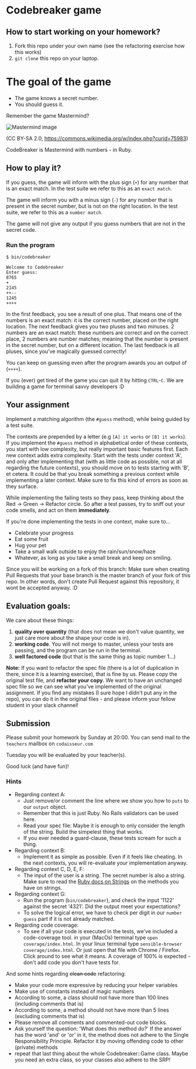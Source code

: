 # Codebreaker game

## How to start working on your homework?
1. Fork this repo under your own name (see the refactoring exercise how this works)
2. `git clone` this repo on your laptop.

# The goal of the game
- The game knows a secret number.
- You should guess it.

Remember the game Mastermind?

![Mastermind image](https://upload.wikimedia.org/wikipedia/commons/thumb/2/2d/Mastermind.jpg/240px-Mastermind.jpg)

(CC BY-SA 2.0, https://commons.wikimedia.org/w/index.php?curid=75983)

CodeBreaker is Mastermind with numbers - in Ruby.

## How to play it?

If you guess, the game will inform with the plus sign (`+`) for any number that is an exact match. In the test suite we refer to this as an `exact match`.

The game will inform you with a minus sign (`-`) for any number that is present in the secret number, but is not on the right location. In the test suite, we refer to this as a `number match`.

The game will not give any output if you guess numbers that are not in the secret code.

### Run the program

```shell
$ bin/codebreaker

Welcome to Codebreaker
Enter guess:
8765
+
2145
++--
1245
++++
```

In the first feedback, you see a result of one plus. That means one of the numbers is an exact match: it is the correct number, placed on the right location.
The next feedback gives you two pluses and two minuses. 2 numbers are an exact match: these numbers are correct and on the correct place, 2 numbers are number matches; meaning that the number is present in the secret number, but on a different location.
The last feedback is all pluses, since you've magically guessed correctly!

You can keep on guessing even after the program awards you an output of (`++++`).

If you (ever) get tired of the game you can quit it by hitting `CTRL`-`C`. We are building a game for terminal savvy developers :D

## Your assignment
Implement a matching algorithm (the `#guess` method), while being guided by a test suite.

The contexts are prepended by a letter (e.g `[A] it works` or `[B] it works`). If you implement the `#guess` method in alphabetical order of these contexts, you start with low complexity, but really important basic features first.
Each new context adds extra complexity. Start with the tests under context 'A', and only after implementing that (with as little code as possible, not at all regarding the future contexts), you should move on to tests starting with 'B', et cetera.
It could be that you break something a previous context while implementing a later context. Make sure to fix this kind of errors as soon as they surface.

While implementing the failing tests so they pass, keep thinking about the Red -> Green -> Refactor circle. So after a test passes, try to sniff out your code smells, and act on them **immediately**.

If you're done implementing the tests in one context, make sure to...
* Celebrate your progress
* Eat some fruit
* Hug your pet
* Take a small walk outside to enjoy the rain/sun/snow/haze
* Whatever, as long as you take a small break and keep on smiling.

Since you will be working on a fork of this branch: Make sure when creating Pull Requests that your base branch is the master branch of your fork of this repo. In other words, don't create Pull Request against this repository, it wont be accepted anyway. :D

## Evaluation goals:

We care about these things:

1. **quality over quantity** (that does not mean we don't value quantity, we just care more about the shape your code is in).
2. **working code**. You will not merge to master, unless your tests are passing, and the program can be run in the terminal.
3. **well factored code** (but that is the same thing as topic number 1...)

**Note:** If you want to refactor the spec file (there is a lot of duplication in there, since it is a learning exercise), that is fine by us. Please copy the original test file, and **refactor your copy**. We want to have an unchanged spec file so we can see what you've implemented of the original assignment. If you find any mistakes (I sure hope I didn't put any in the repo), you can do it in the original files - and please inform your fellow student in your slack channel!

## Submission

Please submit your homework by Sunday at 20:00. You can send mail to the `teachers` mailbox on `codaisseur.com`

Tuesday you will be evaluated by your teacher(s).

Good luck (and have fun)!

### Hints

- Regarding context A:
  - Just remove/or comment the line where we show you how to `puts` to our `output` object.
  - Remember that this is just Ruby. No Rails validators can be used here.
  - Read your spec file: Maybe it is enough to only consider the length of the string. Build the simpelest thing that works.
  - If you ever needed a guard-clause, these tests scream for such a thing.
- Regarding context B:
  - Implement it as simple as possible. Even if it feels like cheating. In the next contexts, you will re-evaluate your implementation anyway.
- Regarding context C, D, E, F:
  - The input of the user is a string. The secret number is also a string. Make sure to read the [Ruby docs on Strings](https://ruby-doc.org/core-2.4.1/String.html) on the methods you have on strings.
- Regarding context G:
  - Run the program (`bin/codebreaker`), and check the input '1122' against the secret '4321'. Did the output meet your expectations?
  - To solve the logical error, we have to check per digit in our `number guess` part if it is not already matched.
- Regarding code coverage:
  - To see if all your code is executed in the tests, we've included a code-coverage tool. in your (MacOs) terminal type `open coverage/index.html`. In your linux terminal type `sensible-browser coverage/index.html`. Or just open that file with Chrome / Firefox. Click around to see what it means. A coverage of 100% is expected - don't add code you don't have tests for.

And some hints regarding ~~clean code~~ refactoring:
- Make your code more expressive by reducing your helper variables
- Make use of constants instead of magic numbers
- According to some, a class should not have more than 100 lines (including comments that is)
- According to some, a method should not have more than 5 lines (excluding comments that is)
- Please remove all comments and commented-out code blocks.
- Ask yourself the question: 'What does this method do?' If the answer has the word 'and' or 'or' in it, the method does not adhere to the Single Responsibility Principle. Refactor it by moving offending code to other (private) methods
- repeat that last thing about the whole Codebreaker::Game class. Maybe you need an extra class, so your classes also adhere to the SRP!
